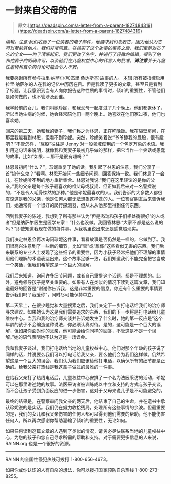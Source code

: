 # 一封来自父母的信

> 原文:[https://deadspin.com/a-letter-from-a-parent-1827484319](https://deadspin.com/a-letter-from-a-parent-1827484319)

*编辑。注意:我们收到了一位读者的电子邮件，他要求我们发表它，因为他认为它可以帮助其他人。我们非常同意。在核实了这个故事的事实之后，我们重新发布了它的全文——为了清晰起见，我们更改了名字，并进行了轻微的编辑，得到了他和他妻子的明确许可，以及他们在儿童权益中心的代言人的批准。**请注意**关于儿童性虐待和自杀的讨论可能会令人不安。*

我要感谢所有参与拉里·纳萨尔(和杰里·桑达斯基)故事的人。 [本辑](https://deadspin.com/a-list-of-people-accused-of-enabling-larry-nassar-1822393026) 所有被指控启用拉里·纳萨尔的人在我的记忆中历历在目。但是我读了更多的文章，甚至只是看到了标题，让我意识到当有人向你报告这种性质的事情时，倾听的重要性，不管他们是如何做的，也不管涉及到谁。

我学龄前的女儿，我们叫她珍妮，和我父母一起度过了几个晚上。他们都退休了，所以当她生病的时候，她会经常陪他们一两个晚上。她喜欢在他们家过夜，他们也喜欢她。

回来的第二天，她和我的妻子，我们称之为林恩，正在吃晚饭。我在隔壁房间，在那里我能看到林恩，但看不到珍妮。突然，珍妮笑着说:“爷爷舔我的屁股，很有趣吧？”不管怎样，“屁股”往往是 Jenny 对一般领域使用的一个包罗万象的术语。我引用这句话来说明，就像我和我妻子最初几乎做的那样，把它当作一个笑话或愚蠢的故事，比如“如果……那不是很有趣吗？”

林恩最初问“什么？”，珍妮重复了她的话。我引起了林恩的注意，我们分享了一首“搞什么鬼？”看啊。林恩开始问一些细节问题，回答保持一致。我们休息了一会儿，在珍妮听不到的地方重新集合。林恩对我说:“我们在这里谈论的是你的父亲。”我的父亲是每个孩子最喜欢的祖父母或叔叔，但正如我后来对一名警探说的，“不是令人毛骨悚然的那种。”他是珍妮最喜欢的人。我们告诉的大多数人都很震惊这是我的父亲，他是任何人都无法想象这样做的人。一位警官朋友后来告诉我们，她通常有一个很好的爬行探测器，但从未从他那里得到任何东西。

回到我妻子的陈述，我想到了所有那些认为“但是杰瑞和孩子们相处得很好”的人或者“但是纳萨尔医生是医学专家！”什么也没做。我回答林恩:“大家不都是这么说的吗？”即使知道我现在做的每件事，从我嘴里说出来还是感觉超现实。

我们决定林恩会再次询问珍妮这件事，看看故事是否仍然是一样的，它做到了。我们很高兴注意到了一些新的细节，比如“雪”或“雕像”这些看似无害的东西。我们后来联系的专业人士发现了这些细节的重要性，因为小孩子经常把他们不理解的事情用他们理解的术语表达出来。这个故事足够一致，我们知道我们不能完全把它当成一个笑话，但我们希望这是一个巨大的误解。

我们后来知道，询问许多细节问题，或者自己重提这个话题，都是不理想的。此外，避免领导孩子是至关重要的。如果有人在类似的情况下读到这篇文章，我们知道最好的回答是“谢谢你告诉我，这是非常重要的信息。你还有什么重要的事情要告诉我们吗？我爱你”，同时尽可能保持中立。

第二天早上，在很少睡觉和大量搜索之后，我们决定下一步打电话给我们的治疗师寻求建议。如果她认为这是我们需要追求的东西，我们的下一步将是打电话给儿童维权中心。当我和我的治疗师交谈并告诉她发生了什么时，她的第一反应是“这个年龄的孩子不会编造这种说法，你必须认真对待。是的，这可能是一个巨大的误解，但如果你面对你的父亲，他可能会给你同样的回答，不管这是不是一个误解。”她的语气表明她不认为这是一场误会。

我和我妻子谈过，我们打电话给当地的儿童权益中心。他们对那个年龄的孩子说了同样的话，并说要么我们可以打电话给我父亲，要么他们会为我们这样做。仍然希望这是一个巨大的误会，我们认为我们应该给他打电话，以确保所有的细节都是正确的。给我父亲打热线是我这辈子做过的最难的一件事。

在给我父亲打了热线电话后，儿童权益中心安排了一个名为法医采访的活动，珍妮可以在那里讲述她的故事。法医采访者被训练成以中立和支持的方式与孩子交谈，而不会让孩子受到负面反应的进一步伤害，这对于父母来说几乎是不可能避免的。

最终的结果是，在警察审问我父亲的两天后，他结束了自己的生命，并在遗书中承认珍妮说的是实话。我们仍在努力收拾残局，处理所有这些事情的余波。但最重要的是，我们的女儿和我父亲伤害的任何人都可以得到他们需要的帮助，他不能伤害任何人。所以再次感谢你帮助灌输了倾听的重要性，无论如何。

如果任何读到这篇文章的人遇到了类似的情况，请务必尽快联系当地的儿童权益中心，为您的孩子和您自己寻求所需的帮助和支持。对于需要更多信息的人来说，RAINN.org 也是一个很好的资源。

* * *

RAINN 的全国性侵犯热线可拨打 1-800-656-4673。

如果你或你认识的人有自杀的想法，你可以拨打国家预防自杀热线 1-800-273-8255。